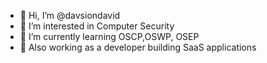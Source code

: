 - 👋 Hi, I’m @davsiondavid
- 👀 I’m interested in Computer Security
- 🌱 I’m currently learning OSCP,OSWP, OSEP
- 💞️ Also working as a developer building SaaS applications
 
<!---
davsiondavid/davsiondavid is a ✨ special ✨ repository because its `README.md` (this file) appears on your GitHub profile.
You can click the Preview link to take a look at your changes.
--->
